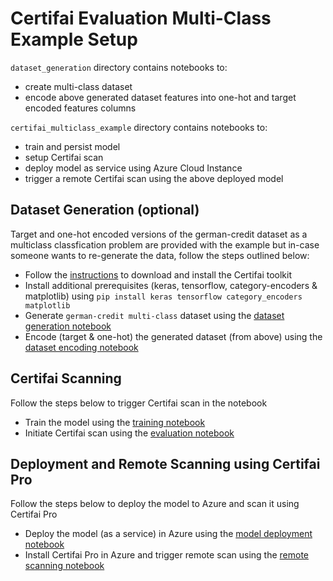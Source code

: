 # Certifai Evaluation Multi-Class Example Setup

`dataset_generation` directory contains notebooks to:

- create multi-class dataset
- encode above generated dataset features into one-hot and target encoded features columns

`certifai_multiclass_example` directory contains notebooks to:

 - train and persist model
 - setup Certifai scan
 - deploy model as service using Azure Cloud Instance
 - trigger a remote Certifai scan using the above deployed model


## Dataset Generation (optional)

Target and one-hot encoded versions of the german-credit dataset as a multiclass classfication problem are provided with the example but in-case someone wants to re-generate the data, follow the steps outlined below:

- Follow the [instructions](https://cognitivescale.github.io/cortex-certifai/docs/toolkit/setup/download-toolkit#obtain-certifai-toolkit) to download and install the Certifai toolkit
- Install additional prerequisites (keras, tensorflow, category-encoders & matplotlib) using `pip install keras tensorflow category_encoders matplotlib`
- Generate `german-credit multi-class` dataset using the [dataset generation notebook](./dataset_generation/german_credit_multiclass_dataset_generation.ipynb)
- Encode (target & one-hot) the generated dataset (from above) using the [dataset encoding notebook](./dataset_generation/german_credit_multiclass_dataset_encoding.ipynb)


## Certifai Scanning

Follow the steps below to trigger Certifai scan in the notebook

- Train the model using the [training notebook](./certifai_multiclass_example/model_train_part1.ipynb)
- Initiate Certifai scan using the [evaluation notebook](./certifai_multiclass_example/certifai_multiclass_evaluation_part2.ipynb)


## Deployment and Remote Scanning using Certifai Pro

Follow the steps below to deploy the model to Azure and scan it using Certifai Pro

- Deploy the model (as a service) in Azure using the [model deployment notebook](./certifai_multiclass_example/deploying_model_part3.ipynb)
- Install Certifai Pro in Azure and trigger remote scan using the [remote scanning notebook](./certifai_multiclass_example/remote_scan_part4.ipynb)
